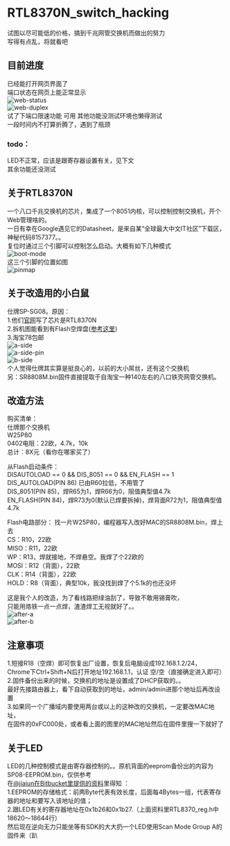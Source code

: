 # RTL8370N_switch_hacking
试图以尽可能低的价格，搞到千兆网管交换机而做出的努力  
写得有点乱，将就看吧  

## 目前进度
已经能打开网页界面了  
端口状态在网页上能正常显示  
![web-status](https://github.com/libc0607/RTL8370N_switch_hacking/blob/master/pic/web-status.png)  
![web-duplex](https://github.com/libc0607/RTL8370N_switch_hacking/blob/master/pic/web-duplex.png)  
试了下端口限速功能 可用 其他功能没测试环境也懒得测试  
一段时间内不打算折腾了，遇到了瓶颈  

### todo：  
LED不正常，应该是跟寄存器设置有关，见下文  
其余功能还没测试  

## 关于RTL8370N
一个八口千兆交换机的芯片，集成了一个8051内核，可以控制控制交换机，开个Web管理啥的。  
一日有幸在Google遇见它的Datasheet，是来自某“全球最大中文IT社区”下载区，神秘代码8157377。。  
复位时通过三个引脚可以控制怎么启动。大概有如下几种模式  
![boot-mode](https://github.com/libc0607/RTL8370N_switch_hacking/blob/master/pic/boot-mode.png)  
这三个引脚的位置如图  
![pinmap](https://github.com/libc0607/RTL8370N_switch_hacking/blob/master/pic/datasheet-pinmap.png)  

## 关于改造用的小白鼠
仕牌SP-SG08。原因：  
1.他们[官网](http://www.seapai.com.cn/a/gb2312/product/jiaohuanji/2014/0815/SP-SG08.html#hear2)写了芯片是RTL8370N  
2.拆机图能看到有Flash空焊盘([参考这里](http://bbs.mydigit.cn/read.php?tid=974442))  
3.淘宝78包邮  
![a-side](https://github.com/libc0607/RTL8370N_switch_hacking/blob/master/pic/seapai-a-side.png)  
![a-side-pin](https://github.com/libc0607/RTL8370N_switch_hacking/blob/master/pic/seapai-a-side-with-pinmap.png)  
![b-side](https://github.com/libc0607/RTL8370N_switch_hacking/blob/master/pic/seapai-b-side.png)  
个人觉得仕牌其实算是挺良心的，以前的大小屌丝，还有这个交换机  
另：SR8808M.bin固件直接提取于自淘宝一种140左右的八口铁壳网管交换机。  

## 改造方法
购买清单：  
仕牌那个交换机    
W25P80  
0402电阻：22欧，4.7k，10k  
总计：8X元（看你在哪家买了）

从Flash启动条件：  
DISAUTOLOAD == 0 && DIS_8051 == 0 && EN_FLASH == 1  
DIS_AUTOLOAD(PIN 86) 已由R60拉低，不用管了  
DIS_8051(PIN 85)，焊R65为1，焊R66为0，阻值典型值4.7k  
EN_FLASH(PIN 84)，焊R73为0(默认已焊要拆掉)，焊背面R72为1，阻值典型值4.7k  


Flash电路部分：
找一片W25P80，编程器写入改好MAC的SR8808M.bin，焊上去  
CS：R10，22欧  
MISO：R11，22欧  
WP：R13，焊就接地，不焊悬空。我焊了个22欧的  
MOSI：R12（背面），22欧  
CLK：R14（背面），22欧  
HOLD：R8（背面），典型10k，我没找到焊了个5.1k的也还没坏

这是我个人的改造，为了看线路把绿油刮了，导致不敢用锡膏吹，  
只能用烙铁一点一点焊，渣渣焊工无视就好了。。  
![after-a](https://github.com/libc0607/RTL8370N_switch_hacking/blob/master/pic/after-a.png)  
![after-b](https://github.com/libc0607/RTL8370N_switch_hacking/blob/master/pic/after-b.png)  

## 注意事项
1.短接R18（空焊）即可恢复出厂设置，恢复后电脑设成192.168.1.2/24，  
  Chrome下Ctrl+Shift+N后打开地址192.168.1.1，认证 空/空（直接确定进入即可）  
2.固件备份出来的时候，交换机的地址是设置成了DHCP获取的。。  
  最好先接路由器上，看下自动获取到的地址，admin/admin进那个地址后再改设置  
3.如果同一个广播域内要使用两台或以上的这种改的交换机，一定要改MAC地址，  
  在固件的0xFC000处，或者看上面的图里的MAC地址然后在固件里搜一下就好了  

## 关于LED
LED的几种控制模式是由寄存器控制的。。原机背面的eeprom备份出的内容为SP08-EEPROM.bin，仅供参考  
在[@jiajun在Bitbucket里提供的资料](https://bitbucket.org/jiajun/rtl8xxx-switch)里得知 ：  
1.EEPROM的存储格式：前两Byte代表有效长度，后面每4Bytes一组，代表寄存器的地址和要写入该地址的值；  
2.跟LED有关的寄存器地址在0x1b26和0x1b27.（上面资料里RTL8370_reg.h中18620～18644行）  
然后现在逆向无力只能坐等有SDK的大大扔一个LED使用Scan Mode Group A的固件来（趴  



